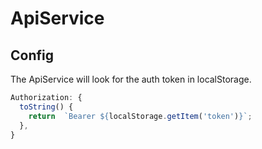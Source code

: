 # ApiService

## Config

The ApiService will look for the auth token in localStorage.

```javascript
Authorization: {
  toString() {
    return  `Bearer ${localStorage.getItem('token')}`;
  },
}
```